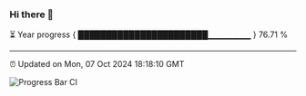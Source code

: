 ### Hi there 👋

⏳ Year progress { ███████████████████████▁▁▁▁▁▁▁ } 76.71 %

---

⏰ Updated on Mon, 07 Oct 2024 18:18:10 GMT

![Progress Bar CI](https://github.com/liununu/liununu/workflows/Progress%20Bar%20CI/badge.svg)
